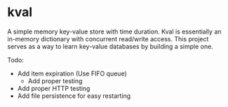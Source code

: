 # kval
A simple memory key-value store with time duration. Kval is essentially an in-memory dictionary with concurrent read/write access.
This project serves as a way to learn key-value databases by building a simple one. 

Todo:
* Add item expiration (Use FIFO queue)
    * Add proper testing
* Add proper HTTP testing
* Add file persistence for easy restarting 